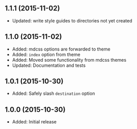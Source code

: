 ## 1.1.1 (2015-11-02)

- Updated: write style guides to directories not yet created

## 1.1.0 (2015-11-02)

- Added: mdcss options are forwarded to theme
- Added: `index` option from theme
- Added: Moved some functionality from mdcss themes
- Updated: Documentation and tests

## 1.0.1 (2015-10-30)

- Added: Safely slash `destination` option

## 1.0.0 (2015-10-30)

- Added: Initial release
